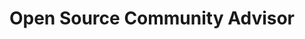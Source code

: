 ---
name: Ernest Kissiedu
title: Open Source Community Advisor
ferris: /img/ferris/ernesthover.png
headshot: /img/headshot/ernest.jpg
---